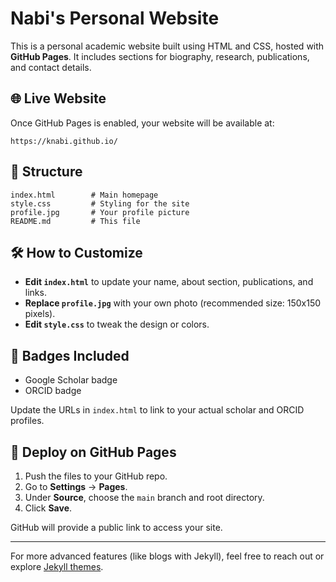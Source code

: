 # Nabi's Personal Website

This is a personal academic website built using HTML and CSS, hosted with **GitHub Pages**. It includes sections for biography, research, publications, and contact details.

## 🌐 Live Website
Once GitHub Pages is enabled, your website will be available at:

```
https://knabi.github.io/
```

## 📁 Structure
```
index.html        # Main homepage
style.css         # Styling for the site
profile.jpg       # Your profile picture
README.md         # This file
```

## 🛠 How to Customize

- **Edit `index.html`** to update your name, about section, publications, and links.
- **Replace `profile.jpg`** with your own photo (recommended size: 150x150 pixels).
- **Edit `style.css`** to tweak the design or colors.

## 📸 Badges Included
- Google Scholar badge
- ORCID badge

Update the URLs in `index.html` to link to your actual scholar and ORCID profiles.

## 🚀 Deploy on GitHub Pages
1. Push the files to your GitHub repo.
2. Go to **Settings** → **Pages**.
3. Under **Source**, choose the `main` branch and root directory.
4. Click **Save**.

GitHub will provide a public link to access your site.

---

For more advanced features (like blogs with Jekyll), feel free to reach out or explore [Jekyll themes](https://jekyllrb.com/themes/).
